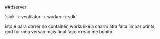 ##dserver

'sink -> ventilator -> worker -> sdk'

isto é para correr no container, works like a charm atm
falta limpar prints, qnd for uma versao mais final faço o read me bonito

